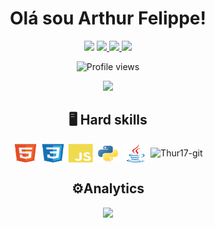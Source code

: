 <div align="center">
<h1> Olá sou Arthur Felippe!
</div>

<div align="center">
<a href = "mailto:arthurthur17@gmail.com">
<img src="https://img.shields.io/badge/-Gmail-%23333?style=for-the-badge&logo=gmail&logoColor=white" target="_blank"></a> 
<a href="https://www.linkedin.com/in/arthur-felippe-5843ab21" target="_blank"><img src="https://img.shields.io/badge/-LinkedIn-%230077B5?style=for-the-badge&logo=linkedin&logoColor=white" target="_blank"> <a href="https://thur17.github.io/" target="_blank"><img src="https://img.shields.io/badge/portfólio-699?style=for-the-badge&logo=About.me&logoColor=white"> <a href="https://drive.google.com/file/d/1isKKU35YZnqJKj1biFx7DQrXJYjcnJXr/view" target="_blank"><img src="https://img.shields.io/badge/Currículo-blue?style=for-the-badge"> </a>
  <p align="center"> <img src="https://komarev.com/ghpvc/?username=Thur17&color=blue" alt="Profile views"/></p>
</div>
</div>

<div align="center">
<img src="https://i.postimg.cc/TPBPYf8V/1-L-Qo-AG863l8-Qvqxp-Ny-Biqw.gif" width="75%"/>


<div align="center">
  <h2> 🖥️ Hard skills </h2>
<div align="center">
<div style="display: inline_block">
<img align="center" alt="thur-HTML" height="30" width="40" src="https://raw.githubusercontent.com/devicons/devicon/master/icons/html5/html5-original.svg">
<img align="center" alt="thur-CSS" height="30" width="40" src="https://raw.githubusercontent.com/devicons/devicon/master/icons/css3/css3-original.svg">
<img align="center" alt="thur-JavaSript" height="30" width="40"src="https://raw.githubusercontent.com/devicons/devicon/master/icons/javascript/javascript-plain.svg">
<img align="center" alt="thur-Python" height="30" width="40" src="https://raw.githubusercontent.com/devicons/devicon/master/icons/python/python-original.svg">
<img align="center" alt="thur-JAVA" height="30" width="40" src="https://github.com/devicons/devicon/blob/master/icons/java/java-original.svg">
<img align="center" alt="Thur17-git" height="35" width="45" src="https://cdn.jsdelivr.net/gh/devicons/devicon/icons/git/git-original.svg"> </br>
</div>


<div align="center">
  <h2> ⚙️Analytics </h2>
 
  <img height="180em" src="http://github-profile-summary-cards.vercel.app/api/cards/profile-details?username=Thur17&theme=github_dark"/>
  <a href="https://github.com/thur17">

  </a>
</div
